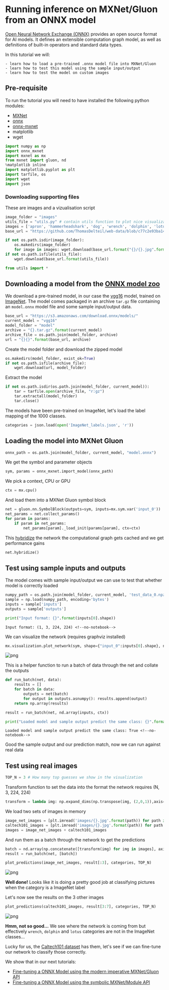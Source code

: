 
# Running inference on MXNet/Gluon from an ONNX model

[Open Neural Network Exchange (ONNX)](https://github.com/onnx/onnx) provides an open source format for AI models. It defines an extensible computation graph model, as well as definitions of built-in operators and standard data types.

In this tutorial we will:
    
    - learn how to load a pre-trained .onnx model file into MXNet/Gluon
    - learn how to test this model using the sample input/output
    - learn how to test the model on custom images

## Pre-requisite

To run the tutorial you will need to have installed the following python modules:
- [MXNet](http://mxnet.incubator.apache.org/install/index.html)
- [onnx](https://github.com/onnx/onnx)
- [onnx-mxnet](https://github.com/onnx/onnx-mxnet)
- matplotlib
- wget


```python
import numpy as np
import onnx_mxnet
import mxnet as mx
from mxnet import gluon, nd
%matplotlib inline
import matplotlib.pyplot as plt
import tarfile, os
import wget
import json
```

### Downloading supporting files
These are images and a vizualisation script


```python
image_folder = "images"
utils_file = "utils.py" # contain utils function to plot nice visualization
images = ['apron', 'hammerheadshark', 'dog', 'wrench', 'dolphin', 'lotus']
base_url = "https://github.com/ThomasDelteil/web-data/blob/c77c2e93ba142f45682ed63c191d2568b20aff25/mxnet/doc/tutorials/onnx/{}?raw=true"

if not os.path.isdir(image_folder):
    os.makedirs(image_folder)
    for image in images: wget.download(base_url.format("{}/{}.jpg".format(image_folder, image)), image_folder)
if not os.path.isfile(utils_file):
    wget.download(base_url.format(utils_file))                               
```


```python
from utils import *
```

## Downloading a model from the [ONNX model zoo](https://github.com/onnx/models)

We download a pre-trained model, in our case the [vgg16](https://arxiv.org/abs/1409.1556) model, trained on [ImageNet](www.image-net.org/). The model comes packaged in an archive `tar.gz` file containing an `model.onnx` model file and some sample input/output data.


```python
base_url = "https://s3.amazonaws.com/download.onnx/models/" 
current_model = "vgg16"
model_folder = "model"
archive = "{}.tar.gz".format(current_model)
archive_file = os.path.join(model_folder, archive)
url = "{}{}".format(base_url, archive)
```

Create the model folder and download the zipped model


```python
os.makedirs(model_folder, exist_ok=True)
if not os.path.isfile(archive_file):  
    wget.download(url, model_folder)
```

Extract the model


```python
if not os.path.isdir(os.path.join(model_folder, current_model)):
    tar = tarfile.open(archive_file, "r:gz")
    tar.extractall(model_folder)
    tar.close()
```

The models have been pre-trained on ImageNet, let's load the label mapping of the 1000 classes.


```python
categories = json.load(open('ImageNet_labels.json', 'r'))
```

## Loading the model into MXNet Gluon


```python
onnx_path = os.path.join(model_folder, current_model, "model.onnx")
```

We get the symbol and parameter objects


```python
sym, params = onnx_mxnet.import_model(onnx_path)
```

We pick a context, CPU or GPU


```python
ctx = mx.cpu()
```

And load them into a MXNet Gluon symbol block


```python
net = gluon.nn.SymbolBlock(outputs=sym, inputs=mx.sym.var('input_0'))
net_params = net.collect_params()
for param in params:
    if param in net_params:
        net_params[param]._load_init(params[param], ctx=ctx)
```

This [hybridize](https://mxnet.incubator.apache.org/tutorials/gluon/hybrid.html) the network the computational graph gets cached and we get performance gains



```python
net.hybridize()
```

## Test using sample inputs and outputs
The model comes with sample input/output we can use to test that whether model is correctly loaded


```python
numpy_path = os.path.join(model_folder, current_model, 'test_data_0.npz')
sample = np.load(numpy_path, encoding='bytes')
inputs = sample['inputs']
outputs = sample['outputs']
```


```python
print("Input format: {}".format(inputs[0].shape))
```

    Input format: (1, 3, 224, 224) <!--no-notebook-->


We can visualize the network (requires graphviz installed)


```python
mx.visualization.plot_network(sym, shape={"input_0":inputs[0].shape}, node_attrs={"shape":"oval","fixedsize":"false"})
```




![png](https://github.com/ThomasDelteil/web-data/blob/c77c2e93ba142f45682ed63c191d2568b20aff25/mxnet/doc/tutorials/onnx/network.png?raw=true)<!--no-notebook-->



This is a helper function to run a batch of data through the net and collate the outputs


```python
def run_batch(net, data):
    results = []
    for batch in data:
        outputs = net(batch)
        for output in outputs.asnumpy(): results.append(output)
    return np.array(results)
```


```python
result = run_batch(net, nd.array(inputs, ctx))
```


```python
print("Loaded model and sample output predict the same class: {}".format(np.argmax(result) == np.argmax(outputs[0])))
```

    Loaded model and sample output predict the same class: True <!--no-notebook-->


Good the sample output and our prediction match, now we can run against real data

## Test using real images


```python
TOP_N = 3 # How many top guesses we show in the visualization
```


Transform function to set the data into the format the network requires (N, 3, 224, 224)


```python
transform = lambda img: np.expand_dims(np.transpose(img, (2,0,1)),axis=0).astype(np.float32)
```


We load two sets of images in memory


```python
image_net_images = [plt.imread('images/{}.jpg'.format(path)) for path in ['apron', 'hammerheadshark','dog']]
caltech101_images = [plt.imread('images/{}.jpg'.format(path)) for path in ['wrench', 'dolphin','lotus']]
images = image_net_images + caltech101_images
```

And run them as a batch through the network to get the predictions

```python
batch = nd.array(np.concatenate([transform(img) for img in images], axis=0), ctx=ctx)
result = run_batch(net, [batch])
```


```python
plot_predictions(image_net_images, result[:3], categories, TOP_N)
```


![png](https://github.com/ThomasDelteil/web-data/blob/c77c2e93ba142f45682ed63c191d2568b20aff25/mxnet/doc/tutorials/onnx/imagenet.png?raw=true)<!--no-notebook-->


**Well done!** Looks like it is doing a pretty good job at classifying pictures when the category is a ImageNet label

Let's now see the results on the 3 other images


```python
plot_predictions(caltech101_images, result[3:7], categories, TOP_N)
```


![png](https://github.com/ThomasDelteil/web-data/blob/c77c2e93ba142f45682ed63c191d2568b20aff25/mxnet/doc/tutorials/onnx/caltech101.png?raw=true)<!--no-notebook-->


**Hmm, not so good...** We see where the network is coming from but effectively `wrench`, `dolphin` and `lotus` categories are not in the ImageNet classes...

Lucky for us, the [Caltech101 dataset](http://www.vision.caltech.edu/Image_Datasets/Caltech101/) has them, let's see if we can fine-tune our network to classify those correctly.

We show that in our next tutorials:

- [Fine-tuning a ONNX Model using the modern imperative MXNet/Gluon API](addlink)
- [Fine-tuning a ONNX Model using the symbolic MXNet/Module API](addlink)
    
<!-- INSERT SOURCE DOWNLOAD BUTTONS -->
